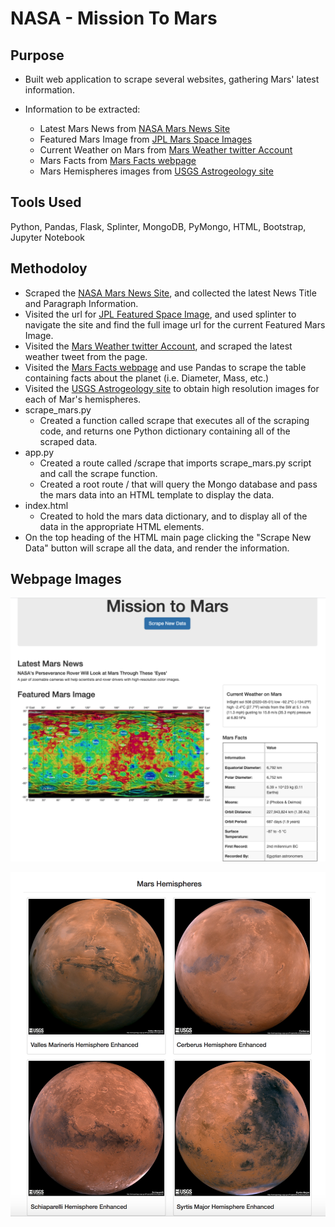# NASA - Mission To Mars 


## Purpose

* Built web application to scrape several websites, gathering Mars' latest information. 

* Information to be extracted:
    - Latest Mars News from [NASA Mars News Site](https://mars.nasa.gov/news/)
    - Featured Mars Image from [JPL Mars Space Images](https://www.jpl.nasa.gov/spaceimages/?search=&category=Mars)
    - Current Weather on Mars from [Mars Weather twitter Account](https://twitter.com/marswxreport?lang=en)
    - Mars Facts from [Mars Facts webpage](https://space-facts.com/mars/)
    - Mars Hemispheres images from [USGS Astrogeology site](https://astrogeology.usgs.gov/search/results?q=hemisphere+enhanced&k1=target&v1=Mars)

## Tools Used
Python, Pandas, Flask, Splinter, MongoDB, PyMongo, HTML, Bootstrap, Jupyter Notebook

## Methodoloy

* Scraped the [NASA Mars News Site](https://mars.nasa.gov/news/), and collected the latest News Title and Paragraph Information. 
*  Visited the url for [JPL Featured Space Image](https://www.jpl.nasa.gov/spaceimages/?search=&category=Mars), and used splinter to navigate the site and find the full image url for the current Featured Mars Image. 
* Visited the [Mars Weather twitter Account](https://twitter.com/marswxreport?lang=en), and scraped the latest weather tweet from the page. 
* Visited the [Mars Facts webpage](https://space-facts.com/mars/) and use Pandas to scrape the table containing facts about the planet (i.e. Diameter, Mass, etc.) 
* Visited the [USGS Astrogeology site](https://astrogeology.usgs.gov/search/results?q=hemisphere+enhanced&k1=target&v1=Mars) to obtain high resolution images for each of Mar's hemispheres.
* scrape_mars.py 
    - Created a function called scrape that executes all of the scraping code, and returns one Python dictionary containing all of the scraped data.
* app.py
    - Created a route called /scrape that imports scrape_mars.py script and call the scrape function.
    - Created a root route / that will query the Mongo database and pass the mars data into an HTML template to display the data.
* index.html 
    - Created to hold the mars data dictionary, and to display all of the data in the appropriate HTML elements.
* On the top heading of the HTML main page clicking the "Scrape New Data" button will scrape all the data, and render the information. 

## Webpage Images

![Mars](Mission_to_Mars/Images/Mars.png)

![Mars Hemispheres](Mission_to_Mars/Images/Mars_images.png)


